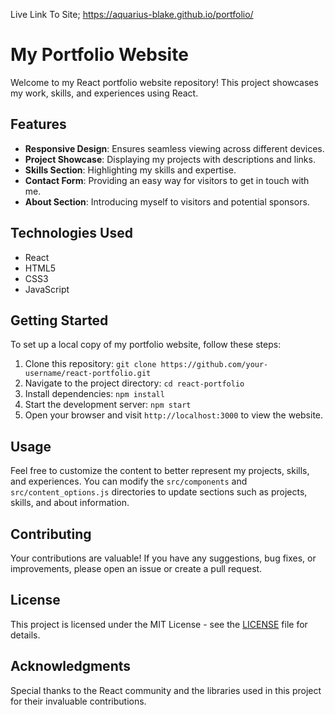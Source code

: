 
Live Link To Site; https://aquarius-blake.github.io/portfolio/

# My Portfolio Website

Welcome to my React portfolio website repository! This project showcases my work, skills, and experiences using React.

## Features

- **Responsive Design**: Ensures seamless viewing across different devices.
- **Project Showcase**: Displaying my projects with descriptions and links.
- **Skills Section**: Highlighting my skills and expertise.
- **Contact Form**: Providing an easy way for visitors to get in touch with me.
- **About Section**: Introducing myself to visitors and potential sponsors.

## Technologies Used

- React
- HTML5
- CSS3
- JavaScript

## Getting Started

To set up a local copy of my portfolio website, follow these steps:

1. Clone this repository: `git clone https://github.com/your-username/react-portfolio.git`
2. Navigate to the project directory: `cd react-portfolio`
3. Install dependencies: `npm install`
4. Start the development server: `npm start`
5. Open your browser and visit `http://localhost:3000` to view the website.

## Usage

Feel free to customize the content to better represent my projects, skills, and experiences. You can modify the `src/components` and `src/content_options.js` directories to update sections such as projects, skills, and about information.

## Contributing

Your contributions are valuable! If you have any suggestions, bug fixes, or improvements, please open an issue or create a pull request.

## License

This project is licensed under the MIT License - see the [LICENSE](LICENSE) file for details.

## Acknowledgments

Special thanks to the React community and the libraries used in this project for their invaluable contributions.
